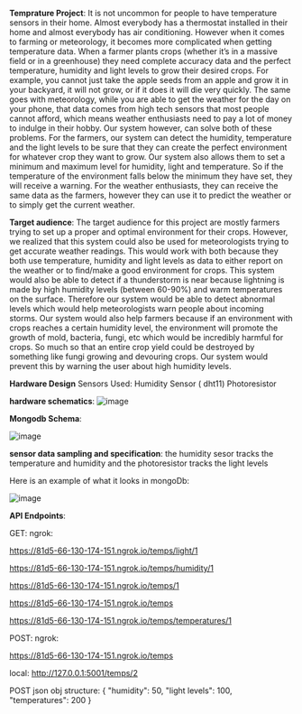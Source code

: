 **Temprature Project**:
It is not uncommon for people to have temperature sensors in their home. Almost everybody
has a thermostat installed in their home and almost everybody has air conditioning. However
when it comes to farming or meteorology, it becomes more complicated when getting
temperature data. When a farmer plants crops (whether it’s in a massive field or in a
greenhouse) they need complete accuracy data and the perfect temperature, humidity and light
levels to grow their desired crops. For example, you cannot just take the apple seeds from an
apple and grow it in your backyard, it will not grow, or if it does it will die very quickly. The same
goes with meteorology, while you are able to get the weather for the day on your phone, that
data comes from high tech sensors that most people cannot afford, which means weather
enthusiasts need to pay a lot of money to indulge in their hobby. Our system however, can solve
both of these problems. For the farmers, our system can detect the humidity, temperature and
the light levels to be sure that they can create the perfect environment for whatever crop they
want to grow. Our system also allows them to set a minimum and maximum level for humidity,
light and temperature. So if the temperature of the environment falls below the minimum they
have set, they will receive a warning. For the weather enthusiasts, they can receive the same
data as the farmers, however they can use it to predict the weather or to simply get the current
weather.



**Target audience**:
The target audience for this project are mostly farmers trying to set up a proper and optimal
environment for their crops. However, we realized that this system could also be used for
meteorologists trying to get accurate weather readings. This would work with both because they
both use temperature, humidity and light levels as data to either report on the weather or to
find/make a good environment for crops. This system would also be able to detect if a
thunderstorm is near because lightning is made by high humidity levels (between 60-90%) and
warm temperatures on the surface. Therefore our system would be able to detect abnormal
levels which would help meteorologists warn people about incoming storms. Our system would
also help farmers because if an environment with crops reaches a certain humidity level, the
environment will promote the growth of mold, bacteria, fungi, etc which would be incredibly
harmful for crops. So much so that an entire crop yield could be destroyed by something like
fungi growing and devouring crops. Our system would prevent this by warning the user about
high humidity levels.

**Hardware Design**
Sensors Used:
 Humidity Sensor ( dht11)
 Photoresistor

**hardware schematics**:
![image](https://user-images.githubusercontent.com/83419373/209233633-1a229252-a695-4eca-be7d-ab4f8efb46da.png)

**Mongodb Schema**:

![image](https://user-images.githubusercontent.com/83419373/209234344-b4e4a872-5675-4be4-aa68-498cb1a41541.png)


**sensor data sampling and specification**:
the humidity sesor tracks the temperature and humidity and the photoresistor tracks the light levels

Here is an example of what it looks in mongoDb:

![image](https://user-images.githubusercontent.com/83419373/209234614-8b0a7e21-ba39-4168-92b9-570ff03789cc.png)

**API Endpoints**:

GET:
ngrok:

https://81d5-66-130-174-151.ngrok.io/temps/light/1

https://81d5-66-130-174-151.ngrok.io/temps/humidity/1

https://81d5-66-130-174-151.ngrok.io/temps/1

https://81d5-66-130-174-151.ngrok.io/temps

https://81d5-66-130-174-151.ngrok.io/temps/temperatures/1

POST:
ngrok:

https://81d5-66-130-174-151.ngrok.io/temps

local:
http://127.0.0.1:5001/temps/2

POST json obj structure:
{
    "humidity": 50,
    "light levels": 100,
    "temperatures": 200
}
















